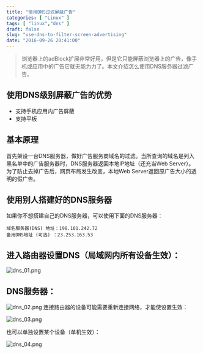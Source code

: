 ```yaml
---
title: "使用DNS过滤屏蔽广告"
categories: [ "Linux" ]
tags: [ "linux","dns" ]
draft: false
slug: "use-dns-to-filter-screen-advertising"
date: "2016-09-26 20:41:00"
---
```


> 浏览器上的adBlock扩展非常好用，但是它只能屏蔽浏览器上的广告，像手机或应用中的广告它就无能为力了。本文介绍怎么使用DNS服务器过滤广告。

## 使用DNS级别屏蔽广告的优势

 - 支持手机应用内广告屏蔽
 - 支持平板

## 基本原理


<!--more-->


首先架设一台DNS服务器，做好广告服务商域名的过滤。当所查询的域名是列入黑名单中的广告服务器时，DNS服务器返回本地IP地址（还充当Web Server）。为了防止去掉广告后，网页布局发生改变，本地Web Server返回原广告大小的透明的假广告。

## 使用别人搭建好的DNS服务器

如果你不想搭建自己的DNS服务器，可以使用下面的DNS服务器：

    域名服务器(DNS) 地址：198.101.242.72
    备用DNS地址 (可选) ：23.253.163.53

## 进入路由器设置DNS（局域网内所有设备生效）：
![dns_01.png][1]

## DNS服务器：

![dns_02.png][2]
连接路由器的设备可能需要重新连接网络，才能使设置生效：

![dns_03.png][3]

也可以单独设置某个设备（单机生效）：

![dns_04.png][4]


  [1]: https://imgs.gnux.cn/usr/uploads/2016/09/2483664895.png
  [2]: https://imgs.gnux.cn/usr/uploads/2016/09/2566043060.png
  [3]: https://imgs.gnux.cn/usr/uploads/2016/09/1395249487.png
  [4]: https://imgs.gnux.cn/usr/uploads/2016/09/3993100424.png